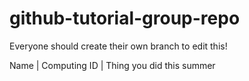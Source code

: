 # github-tutorial-group-repo

Everyone should create their own branch to edit this!

Name | Computing ID | Thing you did this summer

